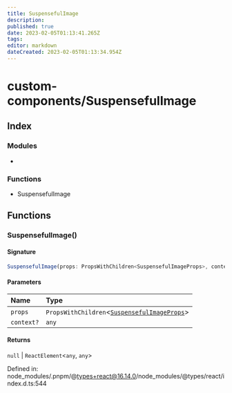 ```yaml
---
title: SuspensefulImage
description: 
published: true
date: 2023-02-05T01:13:41.265Z
tags: 
editor: markdown
dateCreated: 2023-02-05T01:13:34.954Z
---
```


# custom-components/SuspensefulImage

## Index

### Modules

- <internal>

### Functions

- SuspensefulImage

## Functions

### SuspensefulImage()

#### Signature

```ts
SuspensefulImage(props: PropsWithChildren<SuspensefulImageProps>, context?: any): null | ReactElement<any, any>;
```

#### Parameters

| Name | Type |
| :------ | :------ |
| `props` | `PropsWithChildren`\<[`SuspensefulImageProps`](_internal_#suspensefulimageprops)\> |
| `context?` | `any` |

#### Returns

`null` \| `ReactElement`\<`any`, `any`\>

Defined in:  node\_modules/.pnpm/@types+react@16.14.0/node\_modules/@types/react/index.d.ts:544
